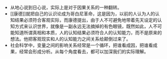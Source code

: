 - 从地心说到日心说，实际上是对于因果关系的一种翻转。
- [[康德]]就把自己的认识论成为哥白尼革命，这是因为，以前的人认为人的认知结果必须符合客观实际，而康德提出，由于人不可避免地带着先天设定的认知方式来认识世界，就像是一副永远无法摘掉的有色眼镜，既然如此，人不可能知道所谓真相和本质，人的认知结果必须符合人的认知能力，而不是原来的想法。他把客观现实和人的认知能力之间关系给颠倒过来了。
- 社会科学中，变量之间的影响关系经常是一个循环，把谁看成因，把谁看成果，经常会形成分析。从每个角度看去，都可以加深我们的实际理解。

